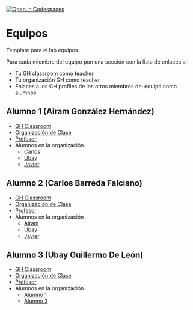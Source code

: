[![Open in Codespaces](https://classroom.github.com/assets/launch-codespace-7f7980b617ed060a017424585567c406b6ee15c891e84e1186181d67ecf80aa0.svg)](https://classroom.github.com/open-in-codespaces?assignment_repo_id=12700325)
# Equipos

Template para el lab equipos.

Para cada miembro del equipo  pon una sección con la lista de enlaces a:

* Tu GH classroom como teacher
* Tu organización GH como teacher
* Enlaces a los GH profiles de los otros miembros del equipo como alumnos

## Alumno 1 (Airam González Hernández)

* [GH Classroom](https://classroom.github.com/classrooms/149101458-ull-mfp-aet-2324-alu0100615975)
* [Organización de Clase](https://github.com/ull-mfp-aet-2324-alu0100615975)
* [Profesor](https://github.com/falcon47)
* Alumnos en la organización
  * [Carlos](https://github.com/alu0100596113)
  * [Ubay](https://github.com/Ubaygdl)
  * [Javier](https://github.com/alu0100825145)

## Alumno 2 (Carlos Barreda Falciano)

* [GH Classroom](https://classroom.github.com/classrooms/149103989-ull-mfp-aet-2324-alu0100596113)
* [Organización de Clase](https://github.com/ull-mfp-aet-2324-alu0100596113)
* [Profesor](https://github.com/alu0100596113)
* Alumnos en la organización
  * [Airam](https://github.com/falcon47)  
  * [Ubay](https://github.com/Ubaygdl)
  * [Javier](https://github.com/alu0100825145)

## Alumno 3 (Ubay Guillermo De León)

* [GH Classroom]()
* [Organización de Clase]()
* [Profesor]()
* Alumnos en la organización
  * [Alumno 1]()
  * [Alumno 2]()
